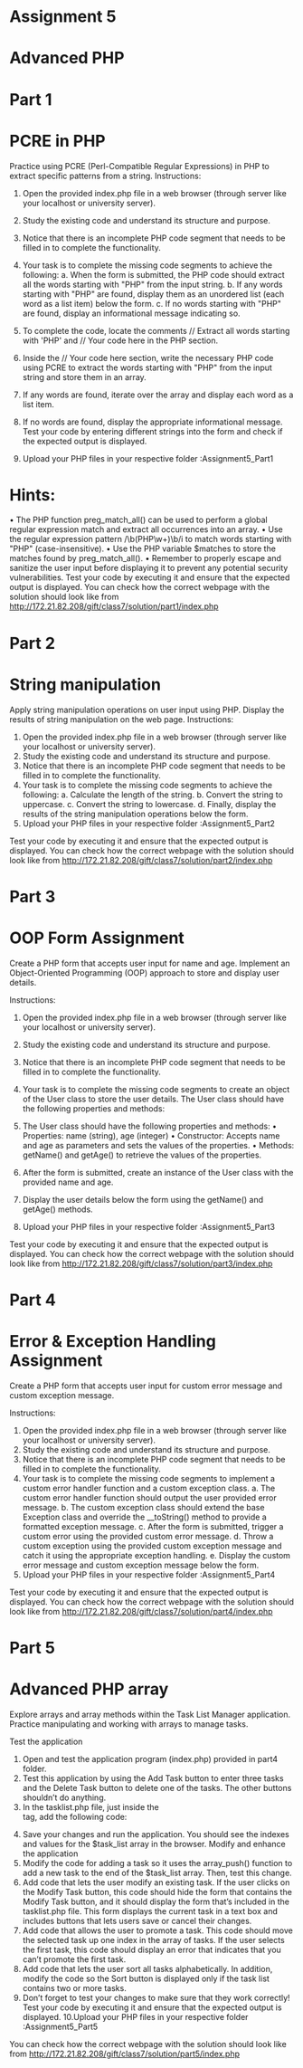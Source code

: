 # Assignment 5
# Advanced PHP
# Part 1
# PCRE in PHP

Practice using PCRE (Perl-Compatible Regular Expressions) in PHP to extract specific patterns
from a string.
Instructions:
1. Open the provided index.php file in a web browser (through server like your localhost or
university server).
2. Study the existing code and understand its structure and purpose.
3. Notice that there is an incomplete PHP code segment that needs to be filled in to
complete the functionality.
4. Your task is to complete the missing code segments to achieve the following:
a. When the form is submitted, the PHP code should extract all the words starting
with "PHP" from the input string.
b. If any words starting with "PHP" are found, display them as an unordered list
(each word as a list item) below the form.
c. If no words starting with "PHP" are found, display an informational message
indicating so.

5. To complete the code, locate the comments // Extract all words starting with 'PHP'
and // Your code here in the PHP section.
6. Inside the // Your code here section, write the necessary PHP code using PCRE to
extract the words starting with "PHP" from the input string and store them in an array.
7. If any words are found, iterate over the array and display each word as a list item.
8. If no words are found, display the appropriate informational message.
Test your code by entering different strings into the form and check if the expected output is
displayed.
9. Upload your PHP files in your respective folder :Assignment5_Part1

# Hints:
• The PHP function preg_match_all() can be used to perform a global regular
expression match and extract all occurrences into an array.
• Use the regular expression pattern /\b(PHP\w+)\b/i to match words starting with
"PHP" (case-insensitive).
• Use the PHP variable $matches to store the matches found by preg_match_all().
• Remember to properly escape and sanitize the user input before displaying it to prevent
any potential security vulnerabilities.
Test your code by executing it and ensure that the expected output is displayed.
You can check how the correct webpage with the solution should look like from
http://172.21.82.208/gift/class7/solution/part1/index.php

# Part 2
# String manipulation

Apply string manipulation operations on user input using PHP.
Display the results of string manipulation on the web page.
Instructions:
1. Open the provided index.php file in a web browser (through server like your localhost or
university server).
2. Study the existing code and understand its structure and purpose.
3. Notice that there is an incomplete PHP code segment that needs to be filled in to
complete the functionality.
4. Your task is to complete the missing code segments to achieve the following:
a. Calculate the length of the string.
b. Convert the string to uppercase.
c. Convert the string to lowercase.
d. Finally, display the results of the string manipulation operations below the form.
5. Upload your PHP files in your respective folder :Assignment5_Part2

Test your code by executing it and ensure that the expected output is displayed.
You can check how the correct webpage with the solution should look like from
http://172.21.82.208/gift/class7/solution/part2/index.php

# Part 3
# OOP Form Assignment

Create a PHP form that accepts user input for name and age.
Implement an Object-Oriented Programming (OOP) approach to store and display user details.

Instructions:
1. Open the provided index.php file in a web browser (through server like your localhost or
university server).
2. Study the existing code and understand its structure and purpose.
3. Notice that there is an incomplete PHP code segment that needs to be filled in to
complete the functionality.

4. Your task is to complete the missing code segments to create an object of the User class
to store the user details. The User class should have the following properties and
methods:
5. The User class should have the following properties and methods:
• Properties: name (string), age (integer)
• Constructor: Accepts name and age as parameters and sets the values of the
properties.
• Methods: getName() and getAge() to retrieve the values of the properties.
6. After the form is submitted, create an instance of the User class with the provided name
and age.
7. Display the user details below the form using the getName() and getAge()
methods.
8. Upload your PHP files in your respective folder :Assignment5_Part3

Test your code by executing it and ensure that the expected output is displayed.
You can check how the correct webpage with the solution should look like from
http://172.21.82.208/gift/class7/solution/part3/index.php

# Part 4
# Error & Exception Handling Assignment
Create a PHP form that accepts user input for custom error message and custom exception
message.

Instructions:
1. Open the provided index.php file in a web browser (through server like your localhost or
university server).
2. Study the existing code and understand its structure and purpose.
3. Notice that there is an incomplete PHP code segment that needs to be filled in to
complete the functionality.
4. Your task is to complete the missing code segments to implement a custom error handler
function and a custom exception class.
a. The custom error handler function should output the user provided error message.
b. The custom exception class should extend the base Exception class and
override the __toString() method to provide a formatted exception message.
c. After the form is submitted, trigger a custom error using the provided custom
error message.
d. Throw a custom exception using the provided custom exception message and
catch it using the appropriate exception handling.
e. Display the custom error message and custom exception message below the form.
5. Upload your PHP files in your respective folder :Assignment5_Part4

Test your code by executing it and ensure that the expected output is displayed.
You can check how the correct webpage with the solution should look like from
http://172.21.82.208/gift/class7/solution/part4/index.php

# Part 5
# Advanced PHP array
Explore arrays and array methods within the Task List Manager application.
Practice manipulating and working with arrays to manage tasks.

Test the application
1. Open and test the application program (index.php) provided in part4 folder.
2. Test this application by using the Add Task button to enter three tasks and the Delete
Task button to delete one of the tasks. The other buttons shouldn’t do anything.
3. In the tasklist.php file, just inside the <main> tag, add the following code: <p><?php
print_r($task_list); ?></p>
4. Save your changes and run the application. You should see the indexes and values for the
$task_list array in the browser.
Modify and enhance the application
5. Modify the code for adding a task so it uses the array_push() function to add a new
task to the end of the $task_list array. Then, test this change.
6. Add code that lets the user modify an existing task. If the user clicks on the Modify Task
button, this code should hide the form that contains the Modify Task button, and it should
display the form that’s included in the tasklist.php file. This form displays the current
task in a text box and includes buttons that lets users save or cancel their changes.
7. Add code that allows the user to promote a task. This code should move the selected task
up one index in the array of tasks. If the user selects the first task, this code should
display an error that indicates that you can’t promote the first task.
8. Add code that lets the user sort all tasks alphabetically. In addition, modify the code so
the Sort button is displayed only if the task list contains two or more tasks.
9. Don’t forget to test your changes to make sure that they work correctly!
Test your code by executing it and ensure that the expected output is displayed.
10.Upload your PHP files in your respective folder :Assignment5_Part5

You can check how the correct webpage with the solution should look like from
http://172.21.82.208/gift/class7/solution/part5/index.php
